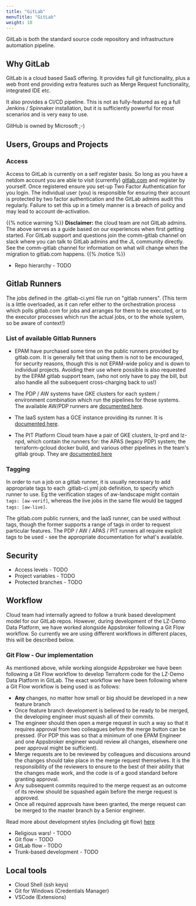 ```yaml
---
title: "GitLab"
menuTitle: "GitLab"
weight: 10
---
```


GitLab is both the standard source code repository and infrastructure automation pipeline.

## Why GitLab

GitLab is a cloud based SaaS offering.  It provides full git functionality, plus a web front end
providing extra features such as Merge Request functionality, integrated IDE etc.

It also provides a CI/CD pipeline.  This is not as fully-featured as eg a full Jenkins / Spinnaker
installation, but it is sufficiently powerful for most scenarios and is very easy to use.

GitHub is owned by Microsoft ;-)

## Users, Groups and Projects

### Access

Access to GitLab is currently on a self register basis. So long as you have a netdom account you are able to visit (currently) [gitlab.com](https://gitlab.com/demo-lz-docs/pit_platform/) and register by yourself. Once registered ensure you set-up Two Factor Authentication for you login. The individual user (you) is responsible for ensuring their account is protected by two factor authentication and the GitLab admins audit this regularly. Failure to set this up in a timely manner is a breach of policy and may lead to account de-activation.

{{% notice warning %}}
**Disclaimer:** the cloud team are not GitLab admins. The above serves as a guide based on our experiences when first getting started. For GitLab support and questions join the comm-gitlab channel on slack where you can talk to GitLab admins and the JL community directly. See the comm-gitlab channel for information on what will change when the migration to gitlab.com happens.
{{% /notice %}}

- Repo hierarchy - TODO

## Gitlab Runners

The jobs defined in the .gitlab-ci.yml file run on "gitlab runners".  (This term is a little overloaded, as it can refer
either to the orchestration process which polls gitlab.com for jobs and arranges for them to be executed, or to the
executor processes which run the actual jobs, or to the whole system, so be aware of context!)

### List of available Gitlab Runners

- EPAM have purchased some time on the public runners provided by gitlab.com.
It is generally felt that using them is not to be encouraged, for security reasons,
though this is not EPAM-wide policy and is down to individual projects.
Avoiding their use where possible is also requested by the EPAM gitlab support team,
(who not only have to pay the bill, but also handle all the subsequent
cross-charging back to us!)

- The PDP / AW systems have GKE clusters for each system / environment combination
which run the pipelines for those systems.  The available AW/PDP runners are [documented here](https://docs.google.com/spreadsheets/d/1haqwO_7p2RGjL6lUz3XjeQk0_pkqnPl-hAloDouq47g/edit#gid=2037107266).

- The IaaS system has a GCE instance providing its runner.  It is [documented here](https://gitlab.com/demo-lz-docs/pit_platform/pit_platform_cloud/lz-shared-gitlab/-/tree/master).

- The PIT Platform Cloud team have a pair of GKE clusters, lz-prd and lz-npd,
which contain the runners for: the APAS (legacy PDP) system; the terraform-gcloud
docker build, and various other pipelines in the team's gitlab group.  They are
[documented here](https://docs.google.com/spreadsheets/d/10mqzgZ7A21h0sPu7YzE4GhXcLg8utlGTu2PzUlnYQnU/edit#gid=0)

### Tagging

In order to run a job on a gitlab runner, it is usually necessary to add appropriate
tags to each .gitlab-ci.yml job definition, to specify which runner to use.  Eg the
verification stages of aw-landscape might contain `tags: [aw-verif]`, whereas the
live jobs in the same file would be tagged `tags: [aw-live]`.

The gitlab.com public runners, and the IaaS runner, can be used without tags, though
the former supports a range of tags in order to request particular features.  The
PDP / AW / APAS / PIT runners all require explicit tags to be used - see the
appropriate documentation for what's available.

## Security

- Access levels - TODO
- Project variables - TODO
- Protected branches - TODO

## Workflow

Cloud team had internally agreed to follow a trunk based development model for our GitLab repos. However, during development of the LZ-Demo Data Platform, we have worked alongside Appsbroker following a Git Flow workflow. So currently we are using different workflows in different places, this will be described below.

### Git Flow - Our implementation

As mentioned above, while working alongside Appsbroker we have been following a Git Flow workflow to develop Terraform code for the LZ-Demo Data Platform in GitLab. The exact workflow we have been following where a Git Flow workflow is being used is as follows:

- **Any** changes, no matter how small or big should be developed in a new feature branch
- Once feature branch development is believed to be ready to be merged, the developing engineer must squash all of their commits.
- The engineer should then open a merge request in such a way so that it requires approval from two colleagues before the merge button can be pressed. (For PDP this was so that a minimum of one EPAM Engineer and one Appsbroker engineer would review all changes, elsewhere one peer approval might be sufficient).
- Merge requests are to be reviewed by colleagues and discusions around the changes should take place in the merge request themselves. It is the responsibility of the reviewers to ensure to the best of their ability that the changes made work, and the code is of a good standard before granting approval.
- Any subsequent commits required to the merge request as an outcome of its review should be squashed again before the merge request is approved.
- Once all required approvals have been granted, the merge request can be merged to the master branch by a Senior engineer.

Read more about development styles (including git flow) [here](https://www.toptal.com/software/trunk-based-development-git-flow)

- Religious wars! - TODO
- Git flow - TODO
- GitLab flow - TODO
- Trunk-based development - TODO

## Local tools

- Cloud Shell (ssh keys)
- Git for Windows (Credentials Manager)
- VSCode (Extensions)
